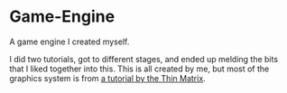 # Game-Engine
A game engine I created myself.

I did two tutorials, got to different stages, and ended up melding the bits that I liked together into this. This is all created by me, but most of the graphics system is from [a tutorial by the Thin Matrix](https://youtu.be/VS8wlS9hF8E "Youtube").